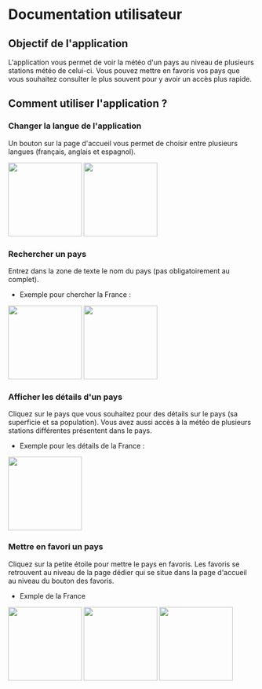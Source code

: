 # Documentation utilisateur
## Objectif de l'application 
L'application vous permet de voir la météo d'un pays au niveau de plusieurs stations météo de celui-ci.
Vous pouvez mettre en favoris vos pays que vous souhaitez consulter le plus souvent pour y avoir un accès plus rapide.
## Comment utiliser l'application ?
### Changer la langue de l'application
Un bouton sur la page d'accueil vous permet de choisir entre plusieurs langues (français, anglais et espagnol).

<img src="https://github.com/MaxenceJRY/TPMIN2_Alban_Maxence/assets/135508615/be6cedbe-553a-4310-b49b-4e55f818db14" width="150">
<img src="https://github.com/MaxenceJRY/TPMIN2_Alban_Maxence/assets/135508615/587c5016-c8aa-4268-965d-5a6cc7bd4733" width="150">

### Rechercher un pays
Entrez dans la zone de texte le nom du pays (pas obligatoirement au complet). 

- Exemple pour chercher la France :

<img src="https://github.com/MaxenceJRY/TPMIN2_Alban_Maxence/assets/135508615/621c2e26-4bd1-4688-b607-ed8a9579c7d5" width="150">
<img src="https://github.com/MaxenceJRY/TPMIN2_Alban_Maxence/assets/135508615/92346887-3abd-4430-a6c3-724cb069049b" width="150">

### Afficher les détails d'un pays
Cliquez sur le pays que vous souhaitez pour des détails sur le pays (sa superficie et sa population). Vous avez aussi accès à la météo
de plusieurs stations différentes présentent dans le pays.

- Exemple pour les détails de la France :
<img src="https://github.com/MaxenceJRY/TPMIN2_Alban_Maxence/assets/135508615/abe67744-82e7-4935-b899-c8174afb4396" width="150">

### Mettre en favori un pays

Cliquez sur la petite étoile pour mettre le pays en favoris.
Les favoris se retrouvent au niveau de la page dédier qui se situe dans la page d'accueil au niveau du bouton des favoris.

- Exmple de la France
<img src="https://github.com/MaxenceJRY/TPMIN2_Alban_Maxence/assets/135508615/abe67744-82e7-4935-b899-c8174afb4396" width="150">
<img src="https://github.com/MaxenceJRY/TPMIN2_Alban_Maxence/assets/135508615/fb6e14cb-d817-48b4-9f9f-1fbfda247134" width="150">
<img src="https://github.com/MaxenceJRY/TPMIN2_Alban_Maxence/assets/135508615/3d5b349b-d6b3-41cb-ab72-85f1ed394c87" width="150">

